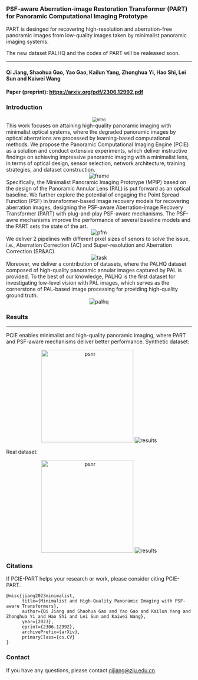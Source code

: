 ### PSF-aware Aberration-image Restoration Transformer (PART) for Panoramic Computational Imaging Prototype
PART is desinged for recovering high-resolution and aberration-free panoramic images from low-quality images taken by minimalist panoramic imaging systems. 

The new dataset PALHQ and the codes of PART will be realeased soon.
> 
---
#### Qi Jiang, Shaohua Gao, Yao Gao, Kailun Yang, Zhonghua Yi, Hao Shi, Lei Sun and Kaiwei Wang
#### Paper (preprint): https://arxiv.org/pdf/2306.12992.pdf

### Introduction
<div align="center">
<img src="figures/intro.png" alt="intro" style="zoom:80%;" />
</div>      
This work focuses on attaining high-quality panoramic imaging with minimalist optical systems, where the degraded panoramic images by optical aberrations are processed by learning-based computational methods. We propose the Panoramic Computational Imaging Engine (PCIE) as a solution and conduct extensive experiments, which deliver instructive findings on achieving impressive panoramic imaging with a minimalist lens, in terms of optical design, sensor selection, network architecture, training strategies, and dataset construction. 
<div align="center">
<img src="figures/framework.png" alt="frame" style="zoom:100%;" />
</div>
Specifically, the Minimalist Panoramic Imaging Prototype (MPIP) based on the design of the Panoramic Annular Lens (PAL) is put forward as an optical baseline. We further explore the potential of engaging the Point Spread Function (PSF) in transformer-based image recovery models for recovering aberration images, designing the PSF-aware Aberration-image Recovery Transformer (PART) with plug-and-play PSF-aware mechanisms. The PSF-awre mechanisms improve the performance of several baseline models and the PART sets the state of the art. 
<div align="center">
<img src="figures/pfm.png" alt="pfm" style="zoom:100%;" />
</div>
We deliver 2 pipelines with different pixel sizes of senors to solve the issue, i.e., Aberration Correction (AC) and Super-resolution and Aberration Correction (SR&AC). 
<div align="center">
<img src="figures/task.png" alt="task" style="zoom:100%;" />
</div>
Moreover, we deliver a contribution of datasets, where the PALHQ dataset composed of high-quality panoramic annular images captured by PAL is provided.  To the best of our knowledge, PALHQ is the first dataset for investigating low-level vision with PAL images, which serves as the cornerstone of PAL-based image processing for providing high-quality ground truth. 
<div align="center">
<img src="figures/palhq.png" alt="palhq" style="zoom:100%;" />
</div>

### Results

---
PCIE enables minimalist and high-quality panoramic imaging, where PART and PSF-aware mechanisms deliver better performance. 
Synthetic dataset:
<div align="center">
<img src="./figures/syn.png" height="250px" alt="psnr">
<img src="figures/syn_visual.png" alt="results" style="zoom:100%;" />
</div>

Real dataset:
<div align="center">
<img src="./figures/real.png" height="250px" alt="psnr">
<img src="figures/real_visual.png" alt="results" style="zoom:100%;" />
</div>


### Citations

If PCIE-PART helps your research or work, please consider citing PCIE-PART.
```
@misc{jiang2023minimalist,
      title={Minimalist and High-Quality Panoramic Imaging with PSF-aware Transformers}, 
      author={Qi Jiang and Shaohua Gao and Yao Gao and Kailun Yang and Zhonghua Yi and Hao Shi and Lei Sun and Kaiwei Wang},
      year={2023},
      eprint={2306.12992},
      archivePrefix={arXiv},
      primaryClass={cs.CV}
}
```

### Contact
If you have any questions, please contact qijiang@zju.edu.cn.
